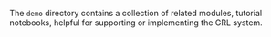 The `demo` directory contains a collection of related modules, tutorial notebooks, helpful for supporting or implementing the GRL system. 
